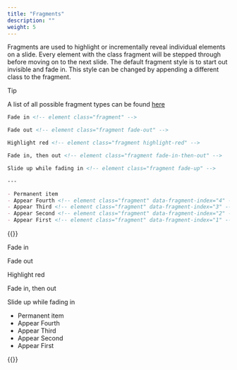 ```yaml
---
title: "Fragments"
description: ""
weight: 5
---
```


Fragments are used to highlight or incrementally reveal individual elements on a slide. Every element with the class fragment will be stepped through before moving on to the next slide.
The default fragment style is to start out invisible and fade in. This style can be changed by appending a different class to the fragment.

> [!TIP]
> A list of all possible fragment types can be found [here](https://revealjs.com/fragments/)

```md
Fade in <!-- element class="fragment" -->

Fade out <!-- element class="fragment fade-out" -->

Highlight red <!-- element class="fragment highlight-red" -->

Fade in, then out <!-- element class="fragment fade-in-then-out" -->

Slide up while fading in <!-- element class="fragment fade-up" -->

---

- Permanent item
- Appear Fourth <!-- element class="fragment" data-fragment-index="4" -->
- Appear Third <!-- element class="fragment" data-fragment-index="3" -->
- Appear Second <!-- element class="fragment" data-fragment-index="2" -->
- Appear First <!-- element class="fragment" data-fragment-index="1" -->
```

{{<revealjs theme="black" progress="true" controls="true">}}

<section data-fragment="-1"><p class="fragment" data-fragment-index="0">Fade in <!-- --></p>
<p class="fragment fade-out" data-fragment-index="1">Fade out <!-- --></p>
<p class="fragment highlight-red" data-fragment-index="2">Highlight red <!-- --></p>
<p class="fragment fade-in-then-out" data-fragment-index="3">Fade in, then out <!-- --></p>
<p class="fragment fade-up" data-fragment-index="4">Slide up while fading in <!-- --></p>
</section>

<section data-fragment="-1">
<ul>
<li>Permanent item</li>
<li class="fragment" data-fragment-index="3">Appear Fourth <!-- --></li>
<li class="fragment" data-fragment-index="2">Appear Third <!-- --></li>
<li class="fragment" data-fragment-index="1">Appear Second <!-- --></li>
<li class="fragment" data-fragment-index="0">Appear First <!-- --></li>
</ul>
</section>

{{</revealjs>}}

